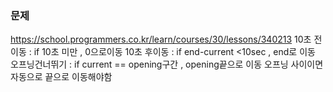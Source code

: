 ### 문제
https://school.programmers.co.kr/learn/courses/30/lessons/340213
10초 전이동 : if 10초 미만 , 0으로이동
10초 후이동 : if end-current <10sec , end로 이동
오프닝건너뛰기 : if current == opening구간 , opening끝으로 이동
오프닝 사이이면 자동으로 끝으로 이동해야함
